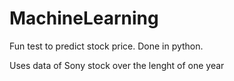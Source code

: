 # MachineLearning
Fun test to predict stock price. Done in python.


Uses data of Sony stock over the lenght of one year
